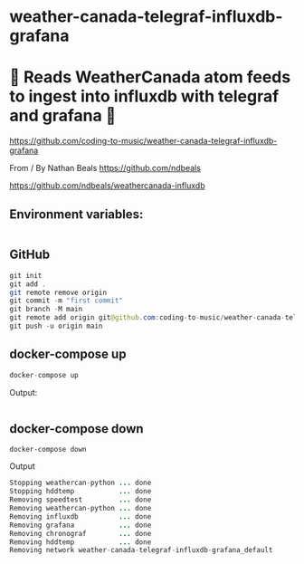# weather-canada-telegraf-influxdb-grafana

# 🚀 Reads WeatherCanada atom feeds to ingest into influxdb with telegraf and grafana 🚀

https://github.com/coding-to-music/weather-canada-telegraf-influxdb-grafana

From / By Nathan Beals https://github.com/ndbeals

https://github.com/ndbeals/weathercanada-influxdb

## Environment variables:

```java

```

## GitHub

```java
git init
git add .
git remote remove origin
git commit -m "first commit"
git branch -M main
git remote add origin git@github.com:coding-to-music/weather-canada-telegraf-influxdb-grafana.git
git push -u origin main
```

## docker-compose up

```java
docker-compose up
```

Output:

```java

```

## docker-compose down

```
docker-compose down
```

Output

```java
Stopping weathercan-python ... done
Stopping hddtemp           ... done
Removing speedtest         ... done
Removing weathercan-python ... done
Removing influxdb          ... done
Removing grafana           ... done
Removing chronograf        ... done
Removing hddtemp           ... done
Removing network weather-canada-telegraf-influxdb-grafana_default
```
